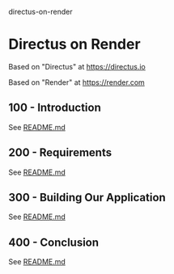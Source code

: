 directus-on-render
# Directus on Render

Based on "Directus" at https://directus.io

Based on "Render" at https://render.com

## 100 - Introduction

See [README.md](./100/README.md)

## 200 - Requirements

See [README.md](./200/README.md)

## 300 - Building Our Application

See [README.md](./300/README.md)

## 400 - Conclusion

See [README.md](./400/README.md)
